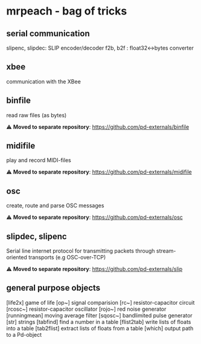 mrpeach - bag of tricks
===

## serial communication
slipenc, slipdec: SLIP encoder/decoder
f2b, b2f        : float32<->bytes converter

## xbee
communication with the XBee

## binfile
read raw files (as bytes)

:warning: **Moved to separate repository**: https://github.com/pd-externals/binfile


## midifile
play and record MIDI-files

:warning: **Moved to separate repository**: https://github.com/pd-externals/midifile

## osc
create, route and parse OSC messages

:warning: **Moved to separate repository**: https://github.com/pd-externals/osc

## slipdec, slipenc
Serial line internet protocol for transmitting packets through stream-oriented transports (e.g OSC-over-TCP)

:warning: **Moved to separate repository**: https://github.com/pd-externals/slip


## general purpose objects
[life2x] game of life
[op~] signal comparision
[rc~] resistor-capacitor circuit
[rcosc~] resistor-capacitor oscillator
[rojo~] red noise generator
[runningmean] moving average filter
[sqosc~] bandlimited pulse generator
[str] strings
[tabfind] find a number in a table
[flist2tab] write lists of floats into a table
[tab2flist] extract lists of floats from a table
[which] output path to a Pd-object
